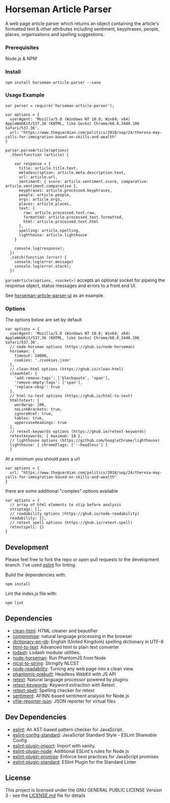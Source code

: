 # Horseman Article Parser

A web page article parser which returns an object containing the article's formatted text & other attributes including sentiment, keyphrases, people, places, organisations and spelling suggestions. 

### Prerequisites

Node.js & NPM

### Install

```
npm install horseman-article-parser --save
```

### Usage Example

```
var parser = require('horseman-article-parser');

var options = {
  userAgent: 'Mozilla/5.0 (Windows NT 10.0; Win64; x64) AppleWebKit/537.36 (KHTML, like Gecko) Chrome/68.0.3440.106 Safari/537.36',
  url: "https://www.theguardian.com/politics/2018/sep/24/theresa-may-calls-for-immigration-based-on-skills-and-wealth"
}

parser.parseArticle(options)
  .then(function (article) {

    var response = {
      title: article.title.text,
      metadescription: article.meta.description.text,
      url: article.url,
      sentiment: { score: article.sentiment.score, comparative: article.sentiment.comparative },
      keyphrases: article.processed.keyphrases,
      people: article.people,
      orgs: article.orgs,
      places: article.places,
      text: {
        raw: article.processed.text.raw,
        formatted: article.processed.text.formatted,
        html: article.processed.text.html
      },
      spelling: article.spelling,
      lighthouse: article.lighthouse
    }

    console.log(response);
  })
  .catch(function (error) {
    console.log(error.message)
    console.log(error.stack);
  })
```


`parseArticle(options, <socket>)` accepts an optional socket for pipeing the response object, status messages and errors to a front end UI. 

See [horseman-article-parser-ui](https://github.com/fmacpro/horseman-article-parser-ui) as an example.

### Options

The options below are set by default

```
var options = {
  userAgent: 'Mozilla/5.0 (Windows NT 10.0; Win64; x64) AppleWebKit/537.36 (KHTML, like Gecko) Chrome/68.0.3440.106 Safari/537.36',
  // node-horsman options (https://ghub.io/node-horseman)
  horseman: {
    timeout: 10000, 
    cookies: './cookies.json'
  },
  // clean-html options (https://ghub.io/clean-html)
  cleanhtml: {
    'add-remove-tags': ['blockquote', 'span'],
    'remove-empty-tags': ['span'],
    'replace-nbsp': true
  },
  // html-to-text options (https://ghub.io/html-to-text)
  htmltotext: {
    wordwrap: 100,
    noLinkBrackets: true,
    ignoreHref: true,
    tables: true,
    uppercaseHeadings: true
  },
  // retext-keywords options (https://ghub.io/retext-keywords)
  retextkeywords: { maximum: 10 },
  // lighthouse options (https://github.com/GoogleChrome/lighthouse)
  lighthouse: { chromeFlags: ['--headless'] }
  }
```

At a minimum you should pass a url

```
var options = {
  url: "https://www.theguardian.com/politics/2018/sep/24/theresa-may-calls-for-immigration-based-on-skills-and-wealth"
}
```

there are some additional "complex" options available

```
var options = {
  // array of html elements to stip before analysis
  striptags: [],
  // readability options (https://ghub.io/node-readability)
  readability: {},
  // retext spell options (https://ghub.io/retext-spell)
  retextspell: {}
}
```

## Development

Please feel free to fork the repo or open pull requests to the development branch. I've used [eslint](https://eslint.org/) for linting. 

Build the dependencies with:
```
npm install
```

Lint the index.js file with:
```
npm lint
```

## Dependencies

- [clean-html](https://ghub.io/clean-html): HTML cleaner and beautifier
- [compromise](https://ghub.io/compromise): natural language processing in the browser
- [dictionary-en-gb](https://ghub.io/dictionary-en-gb): English (United Kingdom) spelling dictionary in UTF-8
- [html-to-text](https://ghub.io/html-to-text): Advanced html to plain text converter
- [lodash](https://ghub.io/lodash): Lodash modular utilities.
- [node-horseman](https://ghub.io/node-horseman): Run PhantomJS from Node
- [nlcst-to-string](https://ghub.io/nlcst-to-string): Stringify NLCST
- [node-readability](https://ghub.io/node-readability): Turning any web page into a clean view.
- [phantomjs-prebuilt](https://ghub.io/phantomjs-prebuilt): Headless WebKit with JS API
- [retext](https://ghub.io/retext): Natural language processor powered by plugins
- [retext-keywords](https://ghub.io/retext-keywords): Keyword extraction with Retext
- [retext-spell](https://ghub.io/retext-spell): Spelling checker for retext
- [sentiment](https://ghub.io/sentiment): AFINN-based sentiment analysis for Node.js
- [vfile-reporter-json](https://ghub.io/vfile-reporter-json): JSON reporter for virtual files

## Dev Dependencies

- [eslint](https://ghub.io/eslint): An AST-based pattern checker for JavaScript.
- [eslint-config-standard](https://ghub.io/eslint-config-standard): JavaScript Standard Style - ESLint Shareable Config
- [eslint-plugin-import](https://ghub.io/eslint-plugin-import): Import with sanity.
- [eslint-plugin-node](https://ghub.io/eslint-plugin-node): Additional ESLint&#39;s rules for Node.js
- [eslint-plugin-promise](https://ghub.io/eslint-plugin-promise): Enforce best practices for JavaScript promises
- [eslint-plugin-standard](https://ghub.io/eslint-plugin-standard): ESlint Plugin for the Standard Linter

## License

This project is licensed under the GNU GENERAL PUBLIC LICENSE Version 3 - see the [LICENSE.md](LICENSE.md) file for details
